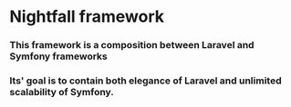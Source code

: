 # Nightfall framework

### This framework is a composition between Laravel and Symfony frameworks
### Its' goal is to contain both elegance of Laravel and unlimited scalability of Symfony.
